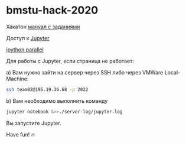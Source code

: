 # bmstu-hack-2020


Хакатон [мануал с заданиями]( https://alexbmstu.github.io/2020/)

Доступ к [Jupyter]( http://195.19.36.68:8888/ )

[ ipython parallel ](https://github.com/ipython/ipyparallel)

Для работы с Jupyter, если страница не работает:

a) Вам нужно зайти на сервер через SSH либо через VMWare Local-Machine:

```bash
ssh team02@195.19.36.68 -p 2022
```

b) Вам необходимо выполнить команду

```bash
jupyter notebook &>>./server-log/jupyter.log
```

Вы запустите Jupyter.

Have fun! 🔥
